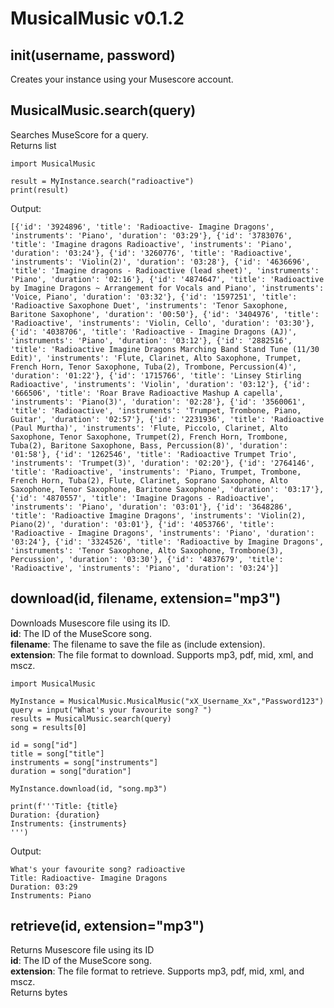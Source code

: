 # MusicalMusic v0.1.2

## __init__(username, password)

Creates your instance using your Musescore account.

## MusicalMusic.search(query)

Searches MuseScore for a query.  
Returns <span class="inline">list</span>

    import MusicalMusic

    result = MyInstance.search("radioactive")
    print(result)

Output:

    [{'id': '3924896', 'title': 'Radioactive- Imagine Dragons', 'instruments': 'Piano', 'duration': '03:29'}, {'id': '3783076', 'title': 'Imagine dragons Radioactive', 'instruments': 'Piano', 'duration': '03:24'}, {'id': '3260776', 'title': 'Radioactive', 'instruments': 'Violin(2)', 'duration': '03:28'}, {'id': '4636696', 'title': 'Imagine dragons - Radioactive (lead sheet)', 'instruments': 'Piano', 'duration': '02:16'}, {'id': '4874647', 'title': 'Radioactive by Imagine Dragons ~ Arrangement for Vocals and Piano', 'instruments': 'Voice, Piano', 'duration': '03:32'}, {'id': '1597251', 'title': 'Radioactive Saxophone Duet', 'instruments': 'Tenor Saxophone, Baritone Saxophone', 'duration': '00:50'}, {'id': '3404976', 'title': 'Radioactive', 'instruments': 'Violin, Cello', 'duration': '03:30'}, {'id': '4038706', 'title': 'Radioactive - Imagine Dragons (AJ)', 'instruments': 'Piano', 'duration': '03:12'}, {'id': '2882516', 'title': 'Radioactive Imagine Dragons Marching Band Stand Tune (11/30 Edit)', 'instruments': 'Flute, Clarinet, Alto Saxophone, Trumpet, French Horn, Tenor Saxophone, Tuba(2), Trombone, Percussion(4)', 'duration': '01:22'}, {'id': '1715766', 'title': 'Linsey Stirling Radioactive', 'instruments': 'Violin', 'duration': '03:12'}, {'id': '666506', 'title': 'Roar Brave Radioactive Mashup A capella', 'instruments': 'Piano(3)', 'duration': '02:28'}, {'id': '3560061', 'title': 'Radioactive', 'instruments': 'Trumpet, Trombone, Piano, Guitar', 'duration': '02:57'}, {'id': '2231936', 'title': 'Radioactive (Paul Murtha)', 'instruments': 'Flute, Piccolo, Clarinet, Alto Saxophone, Tenor Saxophone, Trumpet(2), French Horn, Trombone, Tuba(2), Baritone Saxophone, Bass, Percussion(8)', 'duration': '01:58'}, {'id': '1262546', 'title': 'Radioactive Trumpet Trio', 'instruments': 'Trumpet(3)', 'duration': '02:20'}, {'id': '2764146', 'title': 'Radioactive', 'instruments': 'Piano, Trumpet, Trombone, French Horn, Tuba(2), Flute, Clarinet, Soprano Saxophone, Alto Saxophone, Tenor Saxophone, Baritone Saxophone', 'duration': '03:17'}, {'id': '4870557', 'title': 'Imagine Dragons - Radioactive', 'instruments': 'Piano', 'duration': '03:01'}, {'id': '3648286', 'title': 'Radioactive Imagine Dragons', 'instruments': 'Violin(2), Piano(2)', 'duration': '03:01'}, {'id': '4053766', 'title': 'Radioactive - Imagine Dragons', 'instruments': 'Piano', 'duration': '03:24'}, {'id': '3324526', 'title': 'Radioactive by Imagine Dragons', 'instruments': 'Tenor Saxophone, Alto Saxophone, Trombone(3), Percussion', 'duration': '03:30'}, {'id': '4837679', 'title': 'Radioactive', 'instruments': 'Piano', 'duration': '03:24'}]

## download(id, filename, extension="mp3")

Downloads Musescore file using its ID.  
**id**: The ID of the MuseScore song.  
**filename**: The filename to save the file as (include extension).  
**extension**: The file format to download. Supports mp3, pdf, mid, xml, and mscz.

    import MusicalMusic

    MyInstance = MusicalMusic.MusicalMusic("xX_Username_Xx","Password123")
    query = input("What's your favourite song? ")
    results = MusicalMusic.search(query)
    song = results[0]

    id = song["id"]
    title = song["title"]
    instruments = song["instruments"]
    duration = song["duration"]

    MyInstance.download(id, "song.mp3")

    print(f'''Title: {title}
    Duration: {duration}
    Instruments: {instruments}
    ''')

Output:

    What's your favourite song? radioactive
    Title: Radioactive- Imagine Dragons
    Duration: 03:29
    Instruments: Piano

## retrieve(id, extension="mp3")

Returns Musescore file using its ID  
**id**: The ID of the MuseScore song.  
**extension**: The file format to retrieve. Supports mp3, pdf, mid, xml, and mscz.  
Returns <span class="inline">bytes</span>
